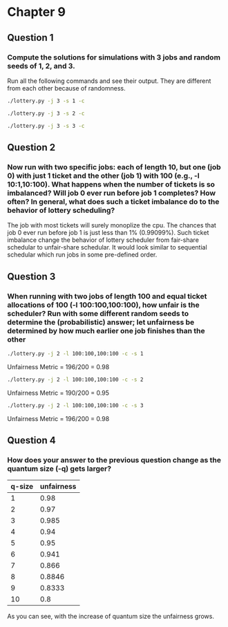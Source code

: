 # Chapter 9

## Question 1

### Compute the solutions for simulations with 3 jobs and random seeds of 1, 2, and 3.

Run all the following commands and see their output. They are different from each other because of randomness.

```bash
./lottery.py -j 3 -s 1 -c
```

```bash
./lottery.py -j 3 -s 2 -c
```

```bash
./lottery.py -j 3 -s 3 -c
```

## Question 2

### Now run with two specific jobs: each of length 10, but one (job 0) with just 1 ticket and the other (job 1) with 100 (e.g., -l 10:1,10:100). What happens when the number of tickets is so imbalanced? Will job 0 ever run before job 1 completes? How often? In general, what does such a ticket imbalance do to the behavior of lottery scheduling?

The job with most tickets will surely monoplize the cpu. The chances that job 0 ever run before job 1 is just less than 1% (0.99099%). Such ticket imbalance change the behavior of lottery scheduler from fair-share schedular to unfair-share schedular. It would look similar to sequential schedular which run jobs in some pre-defined order.

## Question 3

### When running with two jobs of length 100 and equal ticket allocations of 100 (-l 100:100,100:100), how unfair is the scheduler? Run with some different random seeds to determine the (probabilistic) answer; let unfairness be determined by how much earlier one job finishes than the other

```bash
./lottery.py -j 2 -l 100:100,100:100 -c -s 1
```

Unfairness Metric = 196/200 = 0.98

```bash
./lottery.py -j 2 -l 100:100,100:100 -c -s 2
```

Unfairness Metric = 190/200 = 0.95

```bash
./lottery.py -j 2 -l 100:100,100:100 -c -s 3
```

Unfairness Metric = 196/200 = 0.98

## Question 4

### How does your answer to the previous question change as the quantum size (-q) gets larger?

q-size  | unfairness
--------|------------
1       |   0.98
2       |   0.97
3       |   0.985
4       |   0.94
5       |   0.95
6       |   0.941
7       |   0.866
8       |   0.8846
9       |   0.8333
10      |   0.8

As you can see, with the increase of quantum size the unfairness grows.